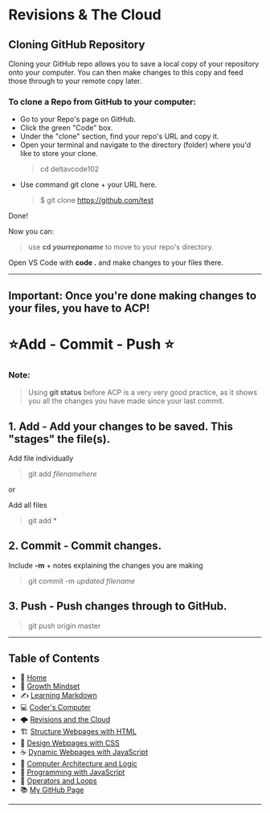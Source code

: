 # Revisions & The Cloud
 
## Cloning GitHub Repository
   Cloning your GitHub repo allows you to save a local copy of your repository onto your computer. 
   You can then make changes to this copy and feed those through to your remote copy later. 
 
 
### To clone a Repo from GitHub to your computer:  
 * Go to your Repo's page on GitHub.
 * Click the green "Code" box.
 * Under the "clone" section, find your repo's URL and copy it.
 * Open your terminal and navigate to the directory (folder) where you'd like to store your clone.
   > cd deltavcode102
 * Use command git clone + your URL here.
   > $ git clone https://github.com/test
   
Done! 

Now you can: 
 > use **cd *yourreponame*** to move to your repo's directory. 

Open VS Code with **code .** and make changes to your files there. 

_____

## **Important:** Once you're done making changes to your files, you have to **ACP!**

# ⭐Add - Commit - Push ⭐ 

### **Note:** 
 > Using **git status** before ACP is a very very good practice, as it shows you all the changes you have made since your last commit.  


## 1. Add - Add your changes to be saved. This "stages" the file(s).
 
 Add file individually 
  > git add *filenamehere* <br>
  
 or 
 
 Add all files
 > git add *

## 2. Commit - Commit changes.

Include **-m** + notes explaining the changes you are making 
 > git commit -m *updated filename*

## 3. Push - Push changes through to GitHub.
 > git push origin master


_____
 
## **Table of Contents**
- 🏡 [Home](/README.md)
- 💭 [Growth Mindset](/growthmindset.md)
- ✍️ [Learning Markdown](/learningmarkdown.md)
- 💻 [Coder's Computer](/coderscomputer.md)
- 🌩️ [Revisions and the Cloud](/revisionscloud.md)
- 🏗️ [Structure Webpages with HTML](/.md)
- 🎨 [Design Webpages with CSS](/.md)
- ☕ [Dynamic Webpages with JavaScript](/.md)
- 🧮 [Computer Architecture and Logic](/.md)
- 🌵 [Programming with JavaScript](/.md)
- 🤖 [Operators and Loops](/.md)
- 📚 [My GitHub Page](https://github.com/mistidinzy)
_____
